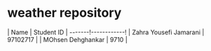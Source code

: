 # weather repository
| Name | Student ID |
-------!------------!
| Zahra Yousefi Jamarani | 97102717 |
| MOhsen Dehghankar | 9710 |
